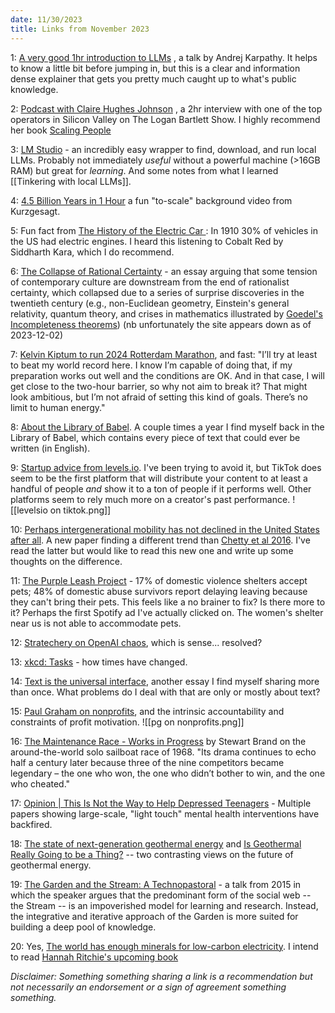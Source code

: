 ```yaml
---
date: 11/30/2023
title: Links from November 2023
---
```


1: [A very good 1hr introduction to LLMs](https://www.youtube.com/watch?v=zjkBMFhNj_g&t=1s) , a talk by Andrej Karpathy. It helps to know a little bit before jumping in, but this is a clear and information dense explainer that gets you pretty much caught up to what's public knowledge. 

2: [Podcast with Claire Hughes Johnson](https://www.youtube.com/watch?v=LhwM-ovrNo0) , a 2hr interview with one of the top operators in Silicon Valley on The Logan Bartlett Show. I highly recommend her book [Scaling People](https://press.stripe.com/scaling-people) 

3: [LM Studio](https://lmstudio.ai) - an incredibly easy wrapper to find, download, and run local LLMs. Probably not immediately *useful* without a powerful machine (>16GB RAM) but great for *learning*. And some notes from what I learned [[Tinkering with local LLMs]]. 

4: [4.5 Billion Years in 1 Hour](https://www.youtube.com/watch?v=S7TUe5w6RHo) a fun "to-scale" background video from Kurzgesagt.

5: Fun fact from [The History of the Electric Car ](https://www.energy.gov/articles/history-electric-car): In 1910 30% of vehicles in the US had electric engines. I heard this listening to Cobalt Red by Siddharth Kara, which I do recommend. 

6: [The Collapse of Rational Certainty](https://meaningness.com/collapse-of-rational-certainty) - an essay arguing that some tension of contemporary culture are downstream from the end of rationalist certainty, which collapsed due to a series of surprise discoveries in the twentieth century (e.g., non-Euclidean geometry, Einstein's general relativity, quantum theory, and crises in mathematics illustrated by [Goedel's Incompleteness theorems](https://en.wikipedia.org/wiki/Gödel%27s_incompleteness_theorems)) (nb unfortunately the site appears down as of 2023-12-02)

7: [Kelvin Kiptum to run 2024 Rotterdam Marathon](https://worldathletics.org/competitions/world-athletics-label-road-races/news/kelvin-kiptum-target-marathon-record-rotterdam-2024), and fast: "I’ll try at least to beat my world record here. I know I’m capable of doing that, if my preparation works out well and the conditions are OK. And in that case, I will get close to the two-hour barrier, so why not aim to break it? That might look ambitious, but I’m not afraid of setting this kind of goals. There’s no limit to human energy."

8: [About the Library of Babel](https://libraryofbabel.info/About.html). A couple times a year I find myself back in the Library of Babel, which contains every piece of text that could ever be written (in English). 

9: [Startup advice from levels.io](https://twitter.com/levelsio/status/1724046613482549706). I've been trying to avoid it, but TikTok does seem to be the first platform that will distribute your content to at least a handful of people *and* show it to a ton of people if it performs well. Other platforms seem to rely much more on a creator's past performance. 
![[levelsio on tiktok.png]]

10: [Perhaps intergenerational mobility has not declined in the United States after all](https://marginalrevolution.com/marginalrevolution/2023/11/perhaps-intergenerational-mobility-has-not-declined-in-the-united-states-after-all.html). A new paper finding a different trend than [Chetty et al 2016](https://opportunityinsights.org/paper/the-fading-american-dream/). I've read the latter but would like to read this new one and write up some thoughts on the difference. 

11: [The Purple Leash Project](https://www.purina.com/purple-leash-project) - 17% of domestic violence shelters accept pets; 48% of domestic abuse survivors report delaying leaving because they can't bring their pets. This feels like a no brainer to fix? Is there more to it? Perhaps the first Spotify ad I've actually clicked on. The women's shelter near us is not able to accommodate pets.  

12: [Stratechery on OpenAI chaos](https://stratechery.com/2023/openais-misalignment-and-microsofts-gain/), which is sense... resolved? 

13: [xkcd: Tasks](https://xkcd.com/1425/) - how times have changed. 

14: [Text is the universal interface](https://scale.com/blog/text-universal-interface), another essay I find myself sharing more than once. What problems do I deal with that are only or mostly about text? 

15: [Paul Graham on nonprofits](https://twitter.com/paulg/status/1124254508232663040), and the intrinsic accountability and constraints of profit motivation. 
![[pg on nonprofits.png]]

16: [The Maintenance Race - Works in Progress](https://worksinprogress.co/issue/the-maintenance-race/) by Stewart Brand on the around-the-world solo sailboat race of 1968. "Its drama continues to echo half a century later because three of the nine competitors became legendary – the one who won, the one who didn’t bother to win, and the one who cheated."

17: [Opinion | This Is Not the Way to Help Depressed Teenagers](https://www.nytimes.com/2023/11/18/opinion/teenagers-mental-health-treatment.html) - Multiple papers showing large-scale, "light touch" mental health interventions have backfired. 

18: [The state of next-generation geothermal energy](https://elidourado.com/blog/geothermal/) and [Is Geothermal Really Going to be a Thing?](https://austinvernon.site/blog/geothermal.html) -- two contrasting views on the future of geothermal energy. 

19: [The Garden and the Stream: A Technopastoral](https://hapgood.us/2015/10/17/the-garden-and-the-stream-a-technopastoral/) - a talk from 2015 in which the speaker argues that the predominant form of the social web -- the Stream -- is an impoverished model for learning and research. Instead, the integrative and iterative approach of the Garden is more suited for building a deep pool of knowledge.

20: Yes, [The world has enough minerals for low-carbon electricity](https://www.sustainabilitybynumbers.com/p/minerals-for-electricity). I intend to read [Hannah Ritchie's upcoming book](https://www.penguin.co.uk/authors/294343/hannah-ritchie)

*Disclaimer: Something something sharing a link is a recommendation but not necessarily an endorsement or a sign of agreement something something.*